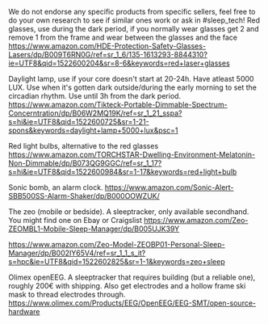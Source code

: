 We do not endorse any specific products from specific sellers, feel free to do your own research to see if similar ones work or ask in #sleep_tech!
Red glasses, use during the dark period, if you normally wear glasses get 2 and remove 1 from the frame and wear between the glasses and the face
https://www.amazon.com/HDE-Protection-Safety-Glasses-Lasers/dp/B009T6RN0G/ref=sr_1_6/135-1613293-8844310?ie=UTF8&qid=1522600204&sr=8-6&keywords=red+laser+glasses

Daylight lamp, use if your core doesn't start at 20-24h. Have atleast 5000 LUX. Use when it's gotten dark outside/during the early morning to set the circadian rhythm. Use until 3h from the dark period.
https://www.amazon.com/Tikteck-Portable-Dimmable-Spectrum-Concerntration/dp/B06W2MQ19K/ref=sr_1_21_sspa?s=hi&ie=UTF8&qid=1522600725&sr=1-21-spons&keywords=daylight+lamp+5000+lux&psc=1

Red light bulbs, alternative to the red glasses
https://www.amazon.com/TORCHSTAR-Dwelling-Environment-Melatonin-Non-Dimmable/dp/B073QG9GGC/ref=sr_1_17?s=hi&ie=UTF8&qid=1522600984&sr=1-17&keywords=red+light+bulb

Sonic bomb, an alarm clock. 
https://www.amazon.com/Sonic-Alert-SBB500SS-Alarm-Shaker/dp/B000OOWZUK/

The zeo (mobile or bedside). A sleeptracker, only available secondhand. You might find one on Ebay or Craigslist
https://www.amazon.com/Zeo-ZEOMBL1-Mobile-Sleep-Manager/dp/B005UJK39Y

https://www.amazon.com/Zeo-Model-ZEOBP01-Personal-Sleep-Manager/dp/B002IY65V4/ref=sr_1_1_s_it?s=hpc&ie=UTF8&qid=1522602825&sr=1-1&keywords=zeo+sleep

Olimex openEEG. A sleeptracker that requires building (but a reliable one), roughly 200€ with shipping. Also get electrodes and a hollow frame ski mask to thread electrodes through.
https://www.olimex.com/Products/EEG/OpenEEG/EEG-SMT/open-source-hardware
